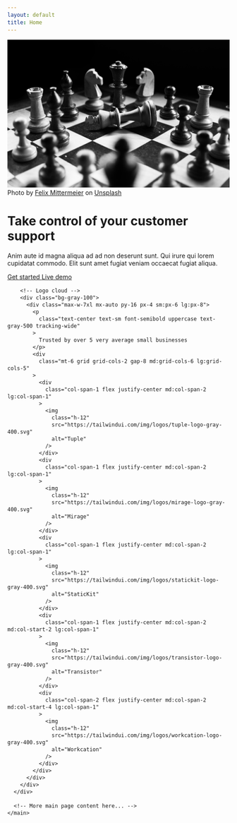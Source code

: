 ```yaml
---
layout: default
title: Home
---
```


<div>
  <div class="min-h-screen bg-white">
    <main>
      <div>
        <!-- Hero card -->
        <div class="relative">
          <div class="absolute inset-x-0 bottom-0 h-1/2 bg-gray-100"></div>
          <div class="max-w-7xl mx-auto sm:px-6 lg:px-8">
            <div
              class="relative shadow-xl sm:rounded-2xl sm:overflow-hidden"
            >
              <div class="absolute inset-0">
                <img
                  class="h-full w-full object-cover"
                  src="assets/images/felix-mittermeier-nAjil1z3eLk-unsplash.jpg"
                  alt=""
                />
                <div>Photo by <a href="https://unsplash.com/@felix_mittermeier?utm_source=unsplash&utm_medium=referral&utm_content=creditCopyText">Felix Mittermeier</a> on <a href="https://unsplash.com/photos/nAjil1z3eLk?utm_source=unsplash&utm_medium=referral&utm_content=creditCopyText">Unsplash</a>
  </div>
                <div
                  class="absolute inset-0 bg-indigo-900"
                  style="mix-blend-mode: multiply"
                ></div>
              </div>
              <div
                class="relative px-4 py-16 sm:px-6 sm:py-24 lg:py-32 lg:px-8"
              >
                <h1
                  class="text-center text-4xl font-extrabold tracking-tight sm:text-5xl lg:text-6xl"
                >
                  <span class="block text-white">Take control of your</span>
                  <span class="block text-indigo-200"
                    >customer support</span
                  >
                </h1>
                <p
                  class="mt-6 max-w-lg mx-auto text-center text-xl text-indigo-200 sm:max-w-3xl"
                >
                  Anim aute id magna aliqua ad ad non deserunt sunt. Qui
                  irure qui lorem cupidatat commodo. Elit sunt amet fugiat
                  veniam occaecat fugiat aliqua.
                </p>
                <div
                  class="mt-10 max-w-sm mx-auto sm:max-w-none sm:flex sm:justify-center"
                >
                  <div
                    class="space-y-4 sm:space-y-0 sm:mx-auto sm:inline-grid sm:grid-cols-2 sm:gap-5"
                  >
                    <a
                      href="#"
                      class="flex items-center justify-center px-4 py-3 border border-transparent text-base font-medium rounded-md shadow-sm text-indigo-700 bg-white hover:bg-indigo-50 sm:px-8"
                    >
                      Get started
                    </a>
                    <a
                      href="#"
                      class="flex items-center justify-center px-4 py-3 border border-transparent text-base font-medium rounded-md shadow-sm text-white bg-indigo-500 bg-opacity-60 hover:bg-opacity-70 sm:px-8"
                    >
                      Live demo
                    </a>
                  </div>
                </div>
              </div>
            </div>
          </div>
        </div>

        <!-- Logo cloud -->
        <div class="bg-gray-100">
          <div class="max-w-7xl mx-auto py-16 px-4 sm:px-6 lg:px-8">
            <p
              class="text-center text-sm font-semibold uppercase text-gray-500 tracking-wide"
            >
              Trusted by over 5 very average small businesses
            </p>
            <div
              class="mt-6 grid grid-cols-2 gap-8 md:grid-cols-6 lg:grid-cols-5"
            >
              <div
                class="col-span-1 flex justify-center md:col-span-2 lg:col-span-1"
              >
                <img
                  class="h-12"
                  src="https://tailwindui.com/img/logos/tuple-logo-gray-400.svg"
                  alt="Tuple"
                />
              </div>
              <div
                class="col-span-1 flex justify-center md:col-span-2 lg:col-span-1"
              >
                <img
                  class="h-12"
                  src="https://tailwindui.com/img/logos/mirage-logo-gray-400.svg"
                  alt="Mirage"
                />
              </div>
              <div
                class="col-span-1 flex justify-center md:col-span-2 lg:col-span-1"
              >
                <img
                  class="h-12"
                  src="https://tailwindui.com/img/logos/statickit-logo-gray-400.svg"
                  alt="StaticKit"
                />
              </div>
              <div
                class="col-span-1 flex justify-center md:col-span-2 md:col-start-2 lg:col-span-1"
              >
                <img
                  class="h-12"
                  src="https://tailwindui.com/img/logos/transistor-logo-gray-400.svg"
                  alt="Transistor"
                />
              </div>
              <div
                class="col-span-2 flex justify-center md:col-span-2 md:col-start-4 lg:col-span-1"
              >
                <img
                  class="h-12"
                  src="https://tailwindui.com/img/logos/workcation-logo-gray-400.svg"
                  alt="Workcation"
                />
              </div>
            </div>
          </div>
        </div>
      </div>

      <!-- More main page content here... -->
    </main>

  </div>
</div>
